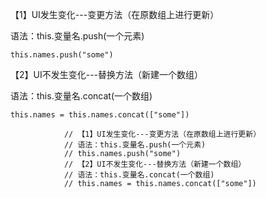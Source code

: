 【1】UI发生变化---变更方法（在原数组上进行更新）

语法：this.变量名.push(一个元素)

`this.names.push("some")`

【2】UI不发生变化---替换方法（新建一个数组）

语法：this.变量名.concat(一个数组)

`this.names = this.names.concat(["some"])`

```vue
            // 【1】UI发生变化---变更方法（在原数组上进行更新）
            // 语法：this.变量名.push(一个元素)
            // this.names.push("some")
            // 【2】UI不发生变化---替换方法（新建一个数组）
            // 语法：this.变量名.concat(一个数组)
            // this.names = this.names.concat(["some"])
```